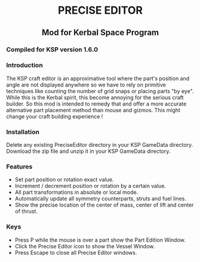 <h1 style="text-align: center;">PRECISE EDITOR</h1>
<h2 style="text-align: center;">Mod for Kerbal Space Program</h2>

### Compiled for KSP version 1.6.0

### Introduction
The KSP craft editor is an approximative tool where the part's position and angle are not displayed anywhere so we have to rely on primitive techniques like counting the number of grid snaps or placing parts "by eye". While this is the Kerbal spirit, this become annoying for the serious craft builder. So this mod is intended to remedy that and offer a more accurate alternative part placement method than mouse and gizmos. This might change your craft building experience !

### Installation
Delete any existing PreciseEditor directory in your KSP GameData directory.
Download the zip file and unzip it in your KSP GameData directory.

### Features
- Set part position or rotation exact value.
- Increment / decrement position or rotation by a certain value.
- All part transformations in absolute or local mode.
- Automatically update all symmetry counterparts, struts and fuel lines.
- Show the precise location of the center of mass, center of lift and center of thrust.

### Keys
- Press P while the mouse is over a part show the Part Edition Window.
- Click the Precise Editor icon to show the Vessel Window.
- Press Escape to close all Precise Editor windows.